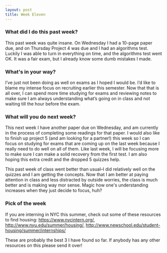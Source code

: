```yaml
---
layout: post
title: Week Eleven
---
```

### What did I do this past week?
This past week was quite insane. On Wednesday I had a 10-page paper due, and on Thursday Project 4 was due and I had an algorithms test. Luckily I was able to turn in everything on time, and the algorithms test went OK. It was a fair exam, but I already know some dumb mistakes I made. 

### What's in your way?
I’ve just not been doing as well on exams as I hoped I would be. I’d like to blame my intense focus on recruiting earlier this semester. Now that that is all over, I can spend more time studying for exams and reviewing notes to make sure I am always understanding what’s going on in class and not waiting till the hour before the exam. 

### What will you do next week?
This next week I have another paper due on Wednesday, and am currently in the process of completing some readings for that paper. I would also like to finish up project 5 (and am looking for a partner!) this week so I can focus on studying for exams that are coming up on the last week because I really need to do well on all of them. Like last week, I will be focusing more to make sure I can make a solid recovery from the first test. I am also hoping this extra credit and the dropped 5 quizzes help. 

This past week of class went better than usual–I did relatively well on the quizzes and I am getting the concepts. Now that I am better at paying attention in class and less distracted by outside worries, the class is much better and is making way mor sense. Magic how one's understanding increases when they just decide to focus, huh?

### Pick of the week
If you are interning in NYC this summer, check out some of these resources to find housing: https://www.nycintern.org/, http://www.nyu.edu/summer/housing/, http://www.newschool.edu/student-housing/summer/internships/ 

These are probably the best 3 I have found so far. If anybody has any other resources on this please send it over!


